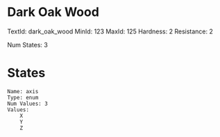 # Dark Oak Wood
TextId: dark_oak_wood
MinId: 123
MaxId: 125
Hardness: 2
Resistance: 2

Num States: 3
# States
```
Name: axis
Type: enum
Num Values: 3
Values:
    X
    Y
    Z
```